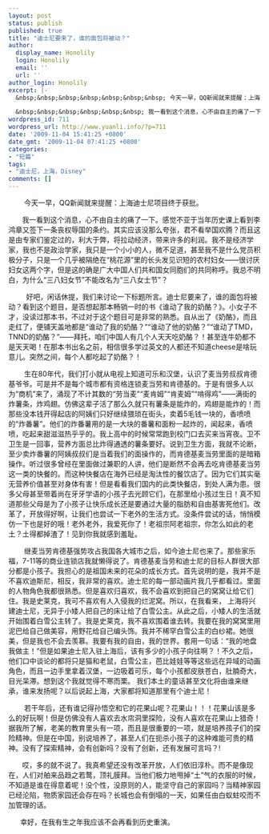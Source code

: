 ```yaml
---
layout: post
status: publish
published: true
title: "迪士尼要来了，谁的面包将被动？"
author:
  display_name: Honolily
  login: Honolily
  email: ''
  url: ''
author_login: Honolily
excerpt: |-
  &nbsp;&nbsp;&nbsp;&nbsp;&nbsp;&nbsp;&nbsp; 今天一早，QQ新闻就来提醒：上海迪士尼项目终于获批。

  &nbsp;&nbsp;&nbsp;&nbsp;&nbsp;&nbsp; 我一看到这个消息，心不由自主的痛了一下。感觉不亚于当年历史课上看到李鸿章又签下一条丧权辱国的条约。其实应该没那么夸张，君不看举国欢腾？而且这是由专家们鉴定过的，利大于弊，将拉动经济，带来许多的利润。我不是经济学家，我也不是政治学家，我只是一个小小的人，微不足道，甚至我不是什么党员积极分子，只是一个几乎被隔绝在&ldquo;桃花源&rdquo;里的长头发见识短的农村妇女&mdash;&mdash;很讨厌妇女这两个字，但是这的确是广大中国人们共和国女同胞们的共同称呼。我总不明白，为什么&ldquo;三八妇女节&rdquo;不能改名为&ldquo;三八女士节&rdquo;？
wordpress_id: 711
wordpress_url: http://www.yuanli.info/?p=711
date: '2009-11-04 15:41:25 +0800'
date_gmt: '2009-11-04 07:41:25 +0800'
categories:
- "短篇"
tags:
- "迪士尼，上海，Disney"
comments: []
---
```

<p>&nbsp;&nbsp;&nbsp;&nbsp;&nbsp;&nbsp;&nbsp; 今天一早，QQ新闻就来提醒：上海迪士尼项目终于获批。</p>
<p>&nbsp;&nbsp;&nbsp;&nbsp;&nbsp;&nbsp; 我一看到这个消息，心不由自主的痛了一下。感觉不亚于当年历史课上看到李鸿章又签下一条丧权辱国的条约。其实应该没那么夸张，君不看举国欢腾？而且这是由专家们鉴定过的，利大于弊，将拉动经济，带来许多的利润。我不是经济学家，我也不是政治学家，我只是一个小小的人，微不足道，甚至我不是什么党员积极分子，只是一个几乎被隔绝在&ldquo;桃花源&rdquo;里的长头发见识短的农村妇女&mdash;&mdash;很讨厌妇女这两个字，但是这的确是广大中国人们共和国女同胞们的共同称呼。我总不明白，为什么&ldquo;三八妇女节&rdquo;不能改名为&ldquo;三八女士节&rdquo;？<a id="more"></a><a id="more-711"></a></p>
<p>&nbsp;&nbsp;&nbsp;&nbsp;&nbsp;&nbsp;&nbsp;&nbsp;&nbsp;好吧，闲话休提，我们来讨论一下标题所言。迪士尼要来了，谁的面包将被动？看到这个题目，是否想起那本畅销一时的书《谁动了我的奶酪？》。小女子不才，没读过那本书，不过对于这个题目可是非常的熟悉。自从出了《奶酪》，而且走红了，便铺天盖地都是&ldquo;谁动了我的奶酪？&rdquo;&ldquo;谁动了他的奶酪？&rdquo;&ldquo;谁动了TMD，TNND的奶酪？&rdquo;&mdash;&mdash;拜托，咱们中国人有几个人天天吃奶酪？！甚至连牛奶都不是天天喝！在那本书出名之前，相信很多学过英文的人都还不知道cheese是啥玩意儿。突然之间，每个人都吃起了奶酪？！</p>
<p>&nbsp;&nbsp;&nbsp;&nbsp;&nbsp;&nbsp;&nbsp; 生在80年代，我们打小就从电视上知道可乐和汉堡，认识了麦当劳叔叔肯德基爷爷。可是并不是每个城市都有资格连锁麦当劳和肯德基的。于是有很多人以为&ldquo;商机&rdquo;来了，涌现了不计其数的&ldquo;劳当麦&rdquo;&ldquo;麦肯姆&rdquo;&ldquo;肯麦姆&rdquo;&ldquo;啃得鸡&rdquo;&mdash;&mdash;满街的炸薯条，炸鸡翅。仿佛这辈子活了那么久就只有薯条是能炸的，鸡翅是能炸的！而那些没本钱开得起店的阿姨们只好继续猥琐在街头，卖着5毛钱一块的，香喷喷的&ldquo;炸番薯&rdquo;。他们的炸番薯用的是一大块的番薯和面粉一起炸的，闻起来，香喷喷，吃起来甜滋滋热乎乎的。我上高中的时候常常跑到校门口去买来当宵夜。卫不卫生是一回事，营养方面总比炸得通透的薯条要好。说到卫生方面，我就不论断，至少卖炸番薯的阿姨叔叔们是当着我们的面操作的，而肯德基麦当劳里面的是暗箱操作。听过很多曾经在里面做过兼职的人讲，他们是断然不会再去吃肯德基麦当劳这一类的快餐的。而这种快餐店在海外已经是淘汰性的餐饮店了。因为它们其实毫无营养价值甚至对身体有害！但是看看我们国内的此类快餐店，到处人满为患。很多父母甚至带着尚在牙牙学语的小孩子去光顾它们，在那里给小孩过生日！真不知道那些父母是为了小孩子让快乐成长还是要通过大量的脂肪和自由基害死他们。改革了，开放得好啊，让我们也尝试一下老外的生活方式。没条件尝试的话，悄悄模仿一下也是好的哦！老外老外，我爱死你了！老祖宗阿老祖宗，你怎么如此的老土？土得都掉渣了！见到你我就感到羞耻。</p>
<p>&nbsp;&nbsp;&nbsp;&nbsp;&nbsp;&nbsp;&nbsp;&nbsp;继麦当劳肯德基强势攻占我国各大城市之后，如今迪士尼也来了。那些家乐福，7-11等的商业连锁店我就懒得说了。肯德基麦当劳和迪士尼的目标人群很大部分都是小孩子。我担心的是祖国未来的花朵的成长方式。首先说明的是，我并不是不喜欢迪斯尼，相反，我非常的喜欢。迪士尼的每一部动画片我几乎都看过。里面的人物角色我都很熟悉。但是喜欢归喜欢，我不会喜欢到把自己的窝窝让给它们住。我是史莱克，我可不喜欢有人入侵我的烂泥窝。所以，在我看来， 上海将兴建迪士尼，无异于小矮人把自己的床让给了白雪公主。从此之后，小矮人的生活就开始围着白雪公主转了。我是史莱克，我不喜欢围着谁去转。我要在我的窝窝里用泥巴给自己做美容，用野花给自己编头饰。我并不稀罕白雪公主的白纱裙。她很美，但是我也不会去羡慕。我要有我的自由，我的世界。套用一句话：&ldquo;我的地盘我做主！&rdquo;但是如果迪士尼入驻上海后，该有多少的小孩子向往啊？！不久之后，他们口中谈论的都将只是猫和老鼠，白雪公主，芭比娃娃等等这些远在异域的动画角色，而且一边手里拿着汉堡，一边吸着可乐，每个小孩都皮肤苍白，肚腩奇大，目光呆滞。想到这个我就觉得不寒而栗。 我们本土的童话甚至文化将由谁来继承，谁来发扬呢？以后说起上海，大家都将知道那里有个迪士尼！</p>
<p>&nbsp;&nbsp;&nbsp;&nbsp;&nbsp;&nbsp;&nbsp; 若干年后，还有谁记得孙悟空和它的花果山呢？花果山！！！花果山该是多么的好玩啊！但是仿佛没有人喜欢去水帘洞里探险，没有人喜欢在花果山上猎奇！据我所了解，老美的教育里头有一项，而且是很重要的一项，就是培养孩子们的探险精神。但是在中国，别说培养了，甚至人们在扼杀小孩子的这种难能可贵的精神。没有了探索精神，会有创新吗？没有了创新，还有发展可言吗？!</p>
<p>&nbsp;&nbsp;&nbsp;&nbsp;&nbsp;&nbsp; 哎，多的就不说了。我真希望还没有改革开放，人们依旧淳朴。而不是像现在，人们对舶来品趋之若鹜，顶礼膜拜。当他们极力地甩掉&ldquo;土&rdquo;气的衣服的时候，不知道是谁在得意着呢！没个性，没原则的人，能坚守自己的家园吗？当精神家园已经沦陷，物质家园还会存在吗？长城也会有倒塌的一天，如果任由白蚁蛀咬而不加管理的话。</p>
<p>&nbsp;&nbsp;&nbsp;&nbsp;&nbsp; 幸好，在我有生之年我应该不会再看到历史重演。</p>
